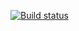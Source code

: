 [![Build status](https://ci.appveyor.com/api/projects/status/cgduku7f4k3u8c76/branch/main?svg=true)](https://ci.appveyor.com/project/JuliyaSalam/ci6-2-4-bdd/branch/main)
